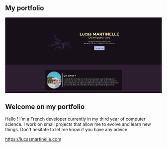 ## My portfolio

![](public/portfolio.png)

## Welcome on my portfolio

Hello ! I'm a French developer currently in my third year of computer science. I work on small projects that allow me to evolve and learn new things. Don't hesitate to let me know if you have any advice.

https://lucasmartinelle.com
